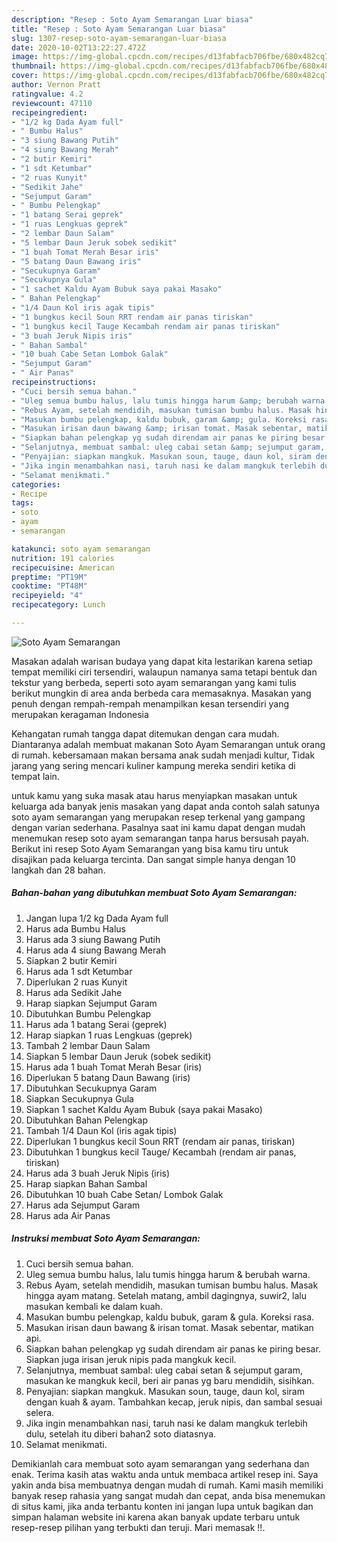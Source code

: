 ```yaml
---
description: "Resep : Soto Ayam Semarangan Luar biasa"
title: "Resep : Soto Ayam Semarangan Luar biasa"
slug: 1307-resep-soto-ayam-semarangan-luar-biasa
date: 2020-10-02T13:22:27.472Z
image: https://img-global.cpcdn.com/recipes/d13fabfacb706fbe/680x482cq70/soto-ayam-semarangan-foto-resep-utama.jpg
thumbnail: https://img-global.cpcdn.com/recipes/d13fabfacb706fbe/680x482cq70/soto-ayam-semarangan-foto-resep-utama.jpg
cover: https://img-global.cpcdn.com/recipes/d13fabfacb706fbe/680x482cq70/soto-ayam-semarangan-foto-resep-utama.jpg
author: Vernon Pratt
ratingvalue: 4.2
reviewcount: 47110
recipeingredient:
- "1/2 kg Dada Ayam full"
- " Bumbu Halus"
- "3 siung Bawang Putih"
- "4 siung Bawang Merah"
- "2 butir Kemiri"
- "1 sdt Ketumbar"
- "2 ruas Kunyit"
- "Sedikit Jahe"
- "Sejumput Garam"
- " Bumbu Pelengkap"
- "1 batang Serai geprek"
- "1 ruas Lengkuas geprek"
- "2 lembar Daun Salam"
- "5 lembar Daun Jeruk sobek sedikit"
- "1 buah Tomat Merah Besar iris"
- "5 batang Daun Bawang iris"
- "Secukupnya Garam"
- "Secukupnya Gula"
- "1 sachet Kaldu Ayam Bubuk saya pakai Masako"
- " Bahan Pelengkap"
- "1/4 Daun Kol iris agak tipis"
- "1 bungkus kecil Soun RRT rendam air panas tiriskan"
- "1 bungkus kecil Tauge Kecambah rendam air panas tiriskan"
- "3 buah Jeruk Nipis iris"
- " Bahan Sambal"
- "10 buah Cabe Setan Lombok Galak"
- "Sejumput Garam"
- " Air Panas"
recipeinstructions:
- "Cuci bersih semua bahan."
- "Uleg semua bumbu halus, lalu tumis hingga harum &amp; berubah warna."
- "Rebus Ayam, setelah mendidih, masukan tumisan bumbu halus. Masak hingga ayam matang. Setelah matang, ambil dagingnya, suwir2, lalu masukan kembali ke dalam kuah."
- "Masukan bumbu pelengkap, kaldu bubuk, garam &amp; gula. Koreksi rasa."
- "Masukan irisan daun bawang &amp; irisan tomat. Masak sebentar, matikan api."
- "Siapkan bahan pelengkap yg sudah direndam air panas ke piring besar. Siapkan juga irisan jeruk nipis pada mangkuk kecil."
- "Selanjutnya, membuat sambal: uleg cabai setan &amp; sejumput garam, masukan ke mangkuk kecil, beri air panas yg baru mendidih, sisihkan."
- "Penyajian: siapkan mangkuk. Masukan soun, tauge, daun kol, siram dengan kuah &amp; ayam. Tambahkan kecap, jeruk nipis, dan sambal sesuai selera."
- "Jika ingin menambahkan nasi, taruh nasi ke dalam mangkuk terlebih dulu, setelah itu diberi bahan2 soto diatasnya."
- "Selamat menikmati."
categories:
- Recipe
tags:
- soto
- ayam
- semarangan

katakunci: soto ayam semarangan 
nutrition: 191 calories
recipecuisine: American
preptime: "PT19M"
cooktime: "PT48M"
recipeyield: "4"
recipecategory: Lunch

---
```



![Soto Ayam Semarangan](https://img-global.cpcdn.com/recipes/d13fabfacb706fbe/680x482cq70/soto-ayam-semarangan-foto-resep-utama.jpg)

Masakan adalah warisan budaya yang dapat kita lestarikan karena setiap tempat memiliki ciri tersendiri, walaupun namanya sama tetapi bentuk dan tekstur yang berbeda, seperti soto ayam semarangan yang kami tulis berikut mungkin di area anda berbeda cara memasaknya. Masakan yang penuh dengan rempah-rempah menampilkan kesan tersendiri yang merupakan keragaman Indonesia



Kehangatan rumah tangga dapat ditemukan dengan cara mudah. Diantaranya adalah membuat makanan Soto Ayam Semarangan untuk orang di rumah. kebersamaan makan bersama anak sudah menjadi kultur, Tidak jarang yang sering mencari kuliner kampung mereka sendiri ketika di tempat lain.

untuk kamu yang suka masak atau harus menyiapkan masakan untuk keluarga ada banyak jenis masakan yang dapat anda contoh salah satunya soto ayam semarangan yang merupakan resep terkenal yang gampang dengan varian sederhana. Pasalnya saat ini kamu dapat dengan mudah menemukan resep soto ayam semarangan tanpa harus bersusah payah.
Berikut ini resep Soto Ayam Semarangan yang bisa kamu tiru untuk disajikan pada keluarga tercinta. Dan sangat simple hanya dengan 10 langkah dan 28 bahan.


<!--inarticleads1-->

##### Bahan-bahan yang dibutuhkan membuat Soto Ayam Semarangan:

1. Jangan lupa 1/2 kg Dada Ayam full
1. Harus ada  Bumbu Halus
1. Harus ada 3 siung Bawang Putih
1. Harus ada 4 siung Bawang Merah
1. Siapkan 2 butir Kemiri
1. Harus ada 1 sdt Ketumbar
1. Diperlukan 2 ruas Kunyit
1. Harus ada Sedikit Jahe
1. Harap siapkan Sejumput Garam
1. Dibutuhkan  Bumbu Pelengkap
1. Harus ada 1 batang Serai (geprek)
1. Harap siapkan 1 ruas Lengkuas (geprek)
1. Tambah 2 lembar Daun Salam
1. Siapkan 5 lembar Daun Jeruk (sobek sedikit)
1. Harus ada 1 buah Tomat Merah Besar (iris)
1. Diperlukan 5 batang Daun Bawang (iris)
1. Dibutuhkan Secukupnya Garam
1. Siapkan Secukupnya Gula
1. Siapkan 1 sachet Kaldu Ayam Bubuk (saya pakai Masako)
1. Dibutuhkan  Bahan Pelengkap
1. Tambah 1/4 Daun Kol (iris agak tipis)
1. Diperlukan 1 bungkus kecil Soun RRT (rendam air panas, tiriskan)
1. Dibutuhkan 1 bungkus kecil Tauge/ Kecambah (rendam air panas, tiriskan)
1. Harus ada 3 buah Jeruk Nipis (iris)
1. Harap siapkan  Bahan Sambal
1. Dibutuhkan 10 buah Cabe Setan/ Lombok Galak
1. Harus ada Sejumput Garam
1. Harus ada  Air Panas




<!--inarticleads2-->

##### Instruksi membuat  Soto Ayam Semarangan:

1. Cuci bersih semua bahan.
1. Uleg semua bumbu halus, lalu tumis hingga harum &amp; berubah warna.
1. Rebus Ayam, setelah mendidih, masukan tumisan bumbu halus. Masak hingga ayam matang. Setelah matang, ambil dagingnya, suwir2, lalu masukan kembali ke dalam kuah.
1. Masukan bumbu pelengkap, kaldu bubuk, garam &amp; gula. Koreksi rasa.
1. Masukan irisan daun bawang &amp; irisan tomat. Masak sebentar, matikan api.
1. Siapkan bahan pelengkap yg sudah direndam air panas ke piring besar. Siapkan juga irisan jeruk nipis pada mangkuk kecil.
1. Selanjutnya, membuat sambal: uleg cabai setan &amp; sejumput garam, masukan ke mangkuk kecil, beri air panas yg baru mendidih, sisihkan.
1. Penyajian: siapkan mangkuk. Masukan soun, tauge, daun kol, siram dengan kuah &amp; ayam. Tambahkan kecap, jeruk nipis, dan sambal sesuai selera.
1. Jika ingin menambahkan nasi, taruh nasi ke dalam mangkuk terlebih dulu, setelah itu diberi bahan2 soto diatasnya.
1. Selamat menikmati.




Demikianlah cara membuat soto ayam semarangan yang sederhana dan enak. Terima kasih atas waktu anda untuk membaca artikel resep ini. Saya yakin anda bisa membuatnya dengan mudah di rumah. Kami masih memiliki banyak resep rahasia yang sangat mudah dan cepat, anda bisa menemukan di situs kami, jika anda terbantu konten ini jangan lupa untuk bagikan dan simpan halaman website ini karena akan banyak update terbaru untuk resep-resep pilihan yang terbukti dan teruji. Mari memasak !!. 
